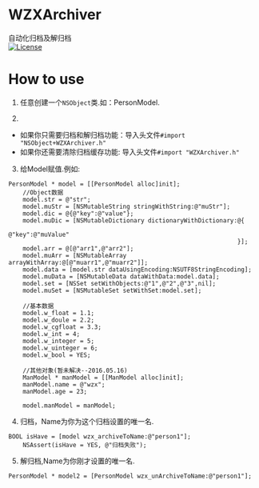 # WZXArchiver
自动化归档及解归档<br>
[![License](https://img.shields.io/packagist/l/doctrine/orm.svg)](https://github.com/Wzxhaha/WZXArchiver/blob/master/LICENSE)

# How to use
1. 任意创建一个`NSObject`类.如：PersonModel.

2. 
- 如果你只需要归档和解归档功能：导入头文件`#import "NSObject+WZXArchiver.h"`
- 如果你还需要清除归档缓存功能: 导入头文件`#import "WZXArchiver.h"`

3. 给Model赋值.例如:
```objc
PersonModel * model = [[PersonModel alloc]init];
    //Object数据
    model.str = @"str";
    model.muStr = [NSMutableString stringWithString:@"muStr"];
    model.dic = @{@"key":@"value"};
    model.muDic = [NSMutableDictionary dictionaryWithDictionary:@{
                                                                  @"key":@"muValue"
                                                                }];
    model.arr = @[@"arr1",@"arr2"];
    model.muArr = [NSMutableArray arrayWithArray:@[@"muarr1",@"muarr2"]];
    model.data = [model.str dataUsingEncoding:NSUTF8StringEncoding];
    model.muData = [NSMutableData dataWithData:model.data];
    model.set = [NSSet setWithObjects:@"1",@"2",@"3",nil];
    model.muSet = [NSMutableSet setWithSet:model.set];
    
    //基本数据
    model.w_float = 1.1;
    model.w_doule = 2.2;
    model.w_cgfloat = 3.3;
    model.w_int = 4;
    model.w_integer = 5;
    model.w_uinteger = 6;
    model.w_bool = YES;
    
    //其他对象(暂未解决--2016.05.16)
    ManModel * manModel = [[ManModel alloc]init];
    manModel.name = @"wzx";
    manModel.age = 23;
    
    model.manModel = manModel;
```

4. 归档，Name为你为这个归档设置的唯一名.
```objc
BOOL isHave = [model wzx_archiveToName:@"person1"];
    NSAssert(isHave = YES, @"归档失败");
```

5. 解归档,Name为你刚才设置的唯一名.
```objc
PersonModel * model2 = [PersonModel wzx_unArchiveToName:@"person1"];
```
